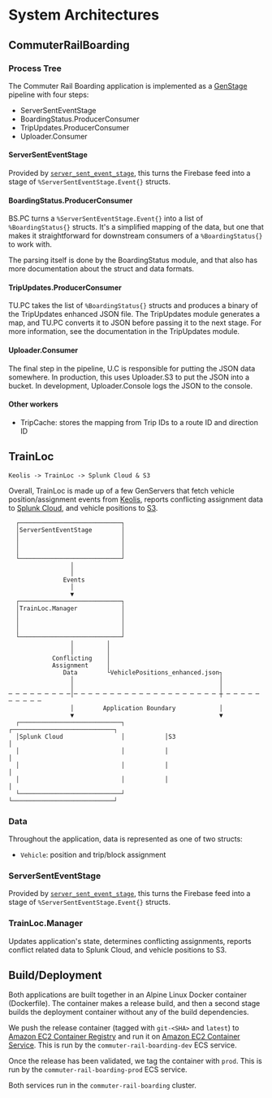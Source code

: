 # System Architectures

## CommuterRailBoarding

### Process Tree

The Commuter Rail Boarding application is implemented as a [GenStage][gen_stage]
pipeline with four steps:

* ServerSentEventStage
* BoardingStatus.ProducerConsumer
* TripUpdates.ProducerConsumer
* Uploader.Consumer

#### ServerSentEventStage

Provided by
[`server_sent_event_stage`](https://hex.pm/packages/server_sent_event_stage),
this turns the Firebase feed into a stage of `%ServerSentEventStage.Event{}` structs.

#### BoardingStatus.ProducerConsumer

BS.PC turns a `%ServerSentEventStage.Event{}` into a list of `%BoardingStatus{}` structs.
It's a simplified mapping of the data, but one that makes it straightforward
for downstream consumers of a `%BoardingStatus{}` to work with.

The parsing itself is done by the BoardingStatus module, and that also has
more documentation about the struct and data formats.

#### TripUpdates.ProducerConsumer

TU.PC takes the list of `%BoardingStatus{}` structs and produces a binary of
the TripUpdates enhanced JSON file. The TripUpdates module generates a map,
and TU.PC converts it to JSON before passing it to the next stage.  For more
information, see the documentation in the TripUpdates module.

#### Uploader.Consumer

The final step in the pipeline, U.C is responsible for putting the JSON data
somewhere.  In production, this uses Uploader.S3 to put the JSON into a
bucket.  In development, Uploader.Console logs the JSON to the console.

#### Other workers

* TripCache: stores the mapping from Trip IDs to a route ID and direction ID

## TrainLoc

`Keolis -> TrainLoc -> Splunk Cloud & S3`

Overall, TrainLoc is made up of a few GenServers that fetch vehicle
position/assignment events from [Keolis](http://www.keoliscs.com/about-us/),
reports conflicting assignment data to [Splunk
Cloud](https://www.splunk.com/en_us/products/splunk-cloud.html), and vehicle
positions to [S3](https://aws.amazon.com/s3/).


      ┌────────────────────────────┐
      │ServerSentEventStage        │
      │                            │
      │                            │
      │                            │
      └────────────────────────────┘            
                     │                          
                     │                          
                   Events                
                     │                   
                     ▼                   
      ┌────────────────────────────┐     
      │TrainLoc.Manager            │    
      │                            │  
      │                            │
      │                            │ 
      └────────────────────────────┘ 
                     │         │
                     │         │
                Conflicting    │
                Assignment     │
                   Data        └VehiclePositions_enhanced.json┐
                     │                                        │
                     │                                        │
    ─ ─ ─ ─ ─ ─ ─ ─ ─│─ ─ ─ ─ ─ ─ ─ ─ ─ ─ ─ ─ ─ ─ ─ ─ ─ ─ ─ ─ ┼ ─ ─ ─ ─ ─ ─ ─ ─ ─ ─
                     │        Application Boundary            │
                     ▼                                        ▼
      ┌────────────────────────────┐           ┌────────────────────────────┐
      │Splunk Cloud                │           │S3                          │
      │                            │           │                            │
      │                            │           │                            │
      │                            │           │                            │
      └────────────────────────────┘           └────────────────────────────┘


### Data

Throughout the application, data is represented as one of two structs:

* `Vehicle`: position and trip/block assignment

### ServerSentEventStage

Provided by
[`server_sent_event_stage`](https://hex.pm/packages/server_sent_event_stage),
this turns the Firebase feed into a stage of `%ServerSentEventStage.Event{}` structs.

### TrainLoc.Manager

Updates application's state, determines conflicting assignments, reports
conflict related data to Splunk Cloud, and vehicle positions to S3.

## Build/Deployment

Both applications are built together in an Alpine Linux Docker container
(Dockerfile). The container makes a release build, and then a second stage builds the deployment
container without any of the build dependencies.

We push the release container (tagged with `git-<SHA>` and `latest`)
to [Amazon EC2 Container Registry][ecr] and run it
on [Amazon EC2 Container Service][ecs]. This is run by the
`commuter-rail-boarding-dev` ECS service.

Once the release has been validated, we tag the container with `prod`. This
is run by the `commuter-rail-boarding-prod` ECS service.

Both services run in the `commuter-rail-boarding` cluster.

[gen_stage]: https://github.com/elixir-lang/gen_stage
[server_sent_event]: https://html.spec.whatwg.org/multipage/server-sent-events.html#parsing-an-event-stream
[httpoison]: https://github.com/edgurgel/httpoison
[ecr]: https://aws.amazon.com/ecr/
[ecs]: https://aws.amazon.com/ecs/

